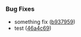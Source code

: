 ### Bug Fixes

* something fix ([b937959](https://github.com/tuntuntutu/tuntuntutu-tools/commit/b937959))
* test ([46a4c69](https://github.com/tuntuntutu/tuntuntutu-tools/commit/46a4c69))
